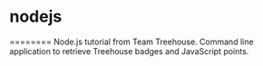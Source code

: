 # nodejs
========
Node.js tutorial from Team Treehouse. Command line application to retrieve Treehouse badges and JavaScript points.
